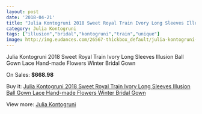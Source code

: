 ```yaml
---
layout: post
date: '2018-04-21'
title: "Julia Kontogruni 2018 Sweet Royal Train Ivory Long Sleeves Illusion Ball Gown Lace Hand-made Flowers Winter Bridal Gown"
category: Julia Kontogruni
tags: ["illusion","bridal","kontogruni","train","unique"]
image: http://img.eudances.com/26567-thickbox_default/julia-kontogruni-2018-sweet-royal-train-ivory-long-sleeves-illusion-ball-gown-lace-hand-made-flowers-winter-bridal-gown.jpg
---
```

Julia Kontogruni 2018 Sweet Royal Train Ivory Long Sleeves Illusion Ball Gown Lace Hand-made Flowers Winter Bridal Gown

On Sales: **$668.98**
<a href="https://www.eudances.com/en/julia-kontogruni/8888-julia-kontogruni-2018-sweet-royal-train-ivory-long-sleeves-illusion-ball-gown-lace-hand-made-flowers-winter-bridal-gown.html"><amp-img layout="responsive" width="600" height="600" src="//img.eudances.com/26567-thickbox_default/julia-kontogruni-2018-sweet-royal-train-ivory-long-sleeves-illusion-ball-gown-lace-hand-made-flowers-winter-bridal-gown.jpg" alt="Julia Kontogruni 2018 Sweet Royal Train Ivory Long Sleeves Illusion Ball Gown Lace Hand-made Flowers Winter Bridal Gown 0" /></a>
<a href="https://www.eudances.com/en/julia-kontogruni/8888-julia-kontogruni-2018-sweet-royal-train-ivory-long-sleeves-illusion-ball-gown-lace-hand-made-flowers-winter-bridal-gown.html"><amp-img layout="responsive" width="600" height="600" src="//img.eudances.com/26569-thickbox_default/julia-kontogruni-2018-sweet-royal-train-ivory-long-sleeves-illusion-ball-gown-lace-hand-made-flowers-winter-bridal-gown.jpg" alt="Julia Kontogruni 2018 Sweet Royal Train Ivory Long Sleeves Illusion Ball Gown Lace Hand-made Flowers Winter Bridal Gown 1" /></a>
<a href="https://www.eudances.com/en/julia-kontogruni/8888-julia-kontogruni-2018-sweet-royal-train-ivory-long-sleeves-illusion-ball-gown-lace-hand-made-flowers-winter-bridal-gown.html"><amp-img layout="responsive" width="600" height="600" src="//img.eudances.com/26568-thickbox_default/julia-kontogruni-2018-sweet-royal-train-ivory-long-sleeves-illusion-ball-gown-lace-hand-made-flowers-winter-bridal-gown.jpg" alt="Julia Kontogruni 2018 Sweet Royal Train Ivory Long Sleeves Illusion Ball Gown Lace Hand-made Flowers Winter Bridal Gown 2" /></a>

Buy it: [Julia Kontogruni 2018 Sweet Royal Train Ivory Long Sleeves Illusion Ball Gown Lace Hand-made Flowers Winter Bridal Gown](https://www.eudances.com/en/julia-kontogruni/8888-julia-kontogruni-2018-sweet-royal-train-ivory-long-sleeves-illusion-ball-gown-lace-hand-made-flowers-winter-bridal-gown.html "Julia Kontogruni 2018 Sweet Royal Train Ivory Long Sleeves Illusion Ball Gown Lace Hand-made Flowers Winter Bridal Gown")

View more: [Julia Kontogruni](https://www.eudances.com/en/130-julia-kontogruni "Julia Kontogruni")